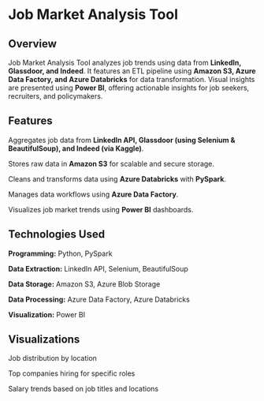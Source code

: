 # Job Market Analysis Tool
## Overview
Job Market Analysis Tool analyzes job trends using data from **LinkedIn, Glassdoor, and Indeed**. It features an ETL pipeline using **Amazon S3, Azure Data Factory, and Azure Databricks** for data transformation. Visual insights are presented using **Power BI**, offering actionable insights for job seekers, recruiters, and policymakers.

## Features
Aggregates job data from **LinkedIn API, Glassdoor (using Selenium & BeautifulSoup), and Indeed (via Kaggle)**.

Stores raw data in **Amazon S3** for scalable and secure storage.

Cleans and transforms data using **Azure Databricks** with **PySpark**.

Manages data workflows using **Azure Data Factory**.

Visualizes job market trends using **Power BI** dashboards.

## Technologies Used
**Programming:** Python, PySpark

**Data Extraction:** LinkedIn API, Selenium, BeautifulSoup

**Data Storage:** Amazon S3, Azure Blob Storage

**Data Processing:** Azure Data Factory, Azure Databricks

**Visualization:** Power BI

## Visualizations

Job distribution by location

Top companies hiring for specific roles

Salary trends based on job titles and locations
